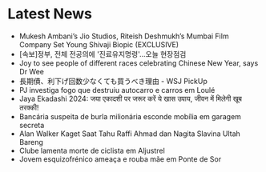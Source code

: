 # Latest News
-  Mukesh Ambani’s Jio Studios, Riteish Deshmukh’s Mumbai Film Company Set Young Shivaji Biopic (EXCLUSIVE)
-  [속보]정부, 전체 전공의에 '진료유지명령'…오늘 현장점검
-  Joy to see people of different races celebrating Chinese New Year, says Dr Wee
-  長期債、利下げ回数少なくても買うべき理由 - WSJ PickUp
-  PJ investiga fogo que destruiu autocarro e carros em Loulé
-  Jaya Ekadashi 2024: जया एकादशी पर जरूर करें ये खास उपाय, जीवन में मिलेगी खूब तरक्की!
-  Bancária suspeita de burla milionária esconde mobília em garagem secreta
-  Alan Walker Kaget Saat Tahu Raffi Ahmad dan Nagita Slavina Ultah Bareng
-  Clube lamenta morte de ciclista em Aljustrel
-  Jovem esquizofrénico ameaça e rouba mãe em Ponte de Sor
